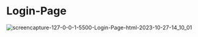 # Login-Page
![screencapture-127-0-0-1-5500-Login-Page-html-2023-10-27-14_10_01](https://github.com/prince-kalariya/Login-Page/assets/144786526/d16d6b12-8433-4514-b99b-40a741e09744)
